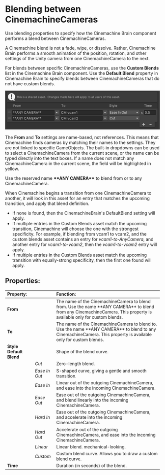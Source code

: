 # Blending between CinemachineCameras

Use blending properties to specify how the Cinemachine Brain component performs a blend between CinemachineCameras.

A Cinemachine blend is not a fade, wipe, or dissolve. Rather, Cinemachine Brain performs a smooth animation of the position, rotation, and other settings of the Unity camera from one CinemachineCamera to the next.

For blends between specific CinemachineCameras, use the __Custom Blends__ list in the Cinemachine Brain component. Use the __Default Blend__ property in Cinemachine Brain to specify blends between CinemachineCameras that do not have custom blends.

![Custom Blends list in Cinemachine Brain](images/CinemachineCustomBlends.png)

The __From__ and __To__ settings are name-based, not references. This means that Cinemachine finds cameras by matching their names to the settings. They are not linked to specific GameObjects.  The built-in dropdowns can be used to select a CinemachineCamera from the current scene, or the name can be typed directly into the text boxes.  If a name does not match any CinemachineCamera in the current scene, the field will be highlighted in yellow.

Use the reserved name **\*\*ANY CAMERA\*\*** to blend from or to any CinemachineCamera.

When Cinemachine begins a transition from one CinemachineCamera to another, it will look in this asset for an entry that matches the upcoming transition, and apply that blend definition.  

- If none is found, then the CinemachineBrain's DefaultBlend setting will apply.  
- If multiple entries in the Custom Blends asset match the upcoming transition, Cinemachine will choose the one with the strongest specificity. For example, if blending from vcam1 to vcam2, and the custom blends asset contains an entry for _vcam1-to-AnyCamera_, and another entry for _vcam1-to-vcam2_, then the _vcam1-to-vcam2_ entry will apply.
- If multiple entries in the Custom Blends asset match the upcoming transition with equally-strong specificity, then the first one found will apply.

## Properties:

| **Property:** || **Function:** |
|:---|:---|:---|
| __From__ || The name of the CinemachineCamera to blend from. Use the name \*\*ANY CAMERA\*\* to blend from any CinemachineCamera. This property is available only for custom blends. |
| __To__ || The name of the CinemachineCamera to blend to. Use the name \*\*ANY CAMERA\*\* to blend to any CinemachineCamera. This property is available only for custom blends. |
| __Style Default Blend__ || Shape of the blend curve. |
| | _Cut_ | Zero-length blend. |
| | _Ease In Out_ | S-shaped curve, giving a gentle and smooth transition. |
| | _Ease In_ | Linear out of the outgoing CinemachineCamera, and ease into the incoming CinemachineCamera. |
| | _Ease Out_ | Ease out of the outgoing CinemachineCamera, and blend linearly into the incoming CinemachineCamera. |
| | _Hard In_ | Ease out of the outgoing CinemachineCamera, and accelerate into the incoming CinemachineCamera. |
| | _Hard Out_ | Accelerate out of the outgoing CinemachineCamera, and ease into the incoming CinemachineCamera. |
| | _Linear_ | Linear blend. mechanical-looking. |
| | _Custom_ | Custom blend curve. Allows you to draw a custom blend curve. |
| __Time__ || Duration (in seconds) of the blend. |


